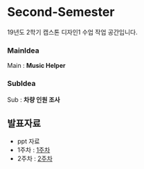 # Second-Semester

19년도 2학기 캡스톤 디자인1 수업 작업 공간입니다. 

 ### MainIdea
Main : **Music Helper**

 ### SubIdea
Sub : **차량 인원 조사**

발표자료
---------
* ppt 자료
 * 1주차 : [1주차](https://github.com/ForGraduate2020/Second-Semester/blob/master/%EC%BA%A1%EC%8A%A4%ED%86%A4%20%EB%94%94%EC%9E%90%EC%9D%B8%20%EC%95%84%EC%9D%B4%EB%94%94%EC%96%B4-confirm%EC%9D%B4%EC%A0%84(fix).pptx)
 * 2주차 : [2주차](https://github.com/ForGraduate2020/Second-Semester/blob/master/%EC%BA%A1%EC%8A%A4%ED%86%A4%20%EB%94%94%EC%9E%90%EC%9D%B8%202%EC%A3%BC%EC%B0%A8.pptx)
 

